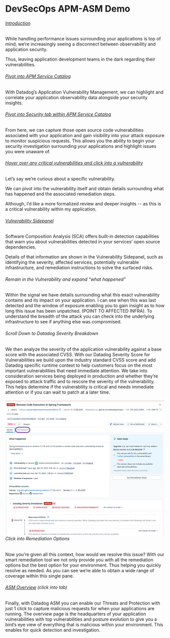 # DevSecOps APM-ASM Demo

###### [Introduction](https://app.datadoghq.com/apm/home)

While handling performance issues surrounding your applications is top of mind, we’re increasingly seeing a disconnect between observability and application security. 

Thus, leaving application development teams in the dark regarding their vulnerabilities.

###### [Pivot into APM Service Catalog](https://app.datadoghq.com/services?env=%2A&fromUser=true&hostGroup=demo-dpn-us-west&lens=Ownership)



With Datadog’s Application Vulnerability Management, we can highlight and correlate your application observability data alongside your security insights. 

###### [Pivot into Security tab within APM Service Catalog](https://app.datadoghq.com/services?env=%2A&fromUser=true&hostGroup=demo-dpn-us-west&lens=Security&sort=-fave%2Cteam)

From here, we can capture those open source code vulnerabilities associated with your application and gain visibility into your attack exposure to monitor suspicious requests. This allows you the ability to begin your security investigation surrounding your applications and highlight issues you were unaware of. 

###### [Hover over any critical vulnerabilities and click into a vulnerability](https://app.datadoghq.com/services?env=%2A&fromUser=true&hostGroup=demo-dpn-us-west&lens=Security&panelTab=details&security_vulnerability=0910fdf0a8a0b578214707a07cd63029&selectedService=product-recommendation&sort=-fave%2Cteam) 

Let’s say we’re curious about a specific vulnerability. 

We can pivot into the vulnerability itself and obtain details surrounding what has happened and the associated remediation steps. 

Although, I’d like a more formalized review and deeper insights -- as this is a critical vulnerability within my application. 

###### [Vulnerability Sidepanel](https://app.datadoghq.com/services?detection=runtime&env=%2A&fromUser=true&hostGroup=demo-dpn-us-west&lens=Security&panelTab=details&security_vulnerability=0910fdf0a8a0b578214707a07cd63029&selectedService=product-recommendation&sort=-fave%2Cteam&start=1713544416531&end=1713548016531)

Software Composition Analysis (SCA) offers built-in detection capabilities that warn you about vulnerabilities detected in your services’ open source dependencies. 

Details of that information are shown in the Vulnerability Sidepanel, such as identifying the severity, affected services, potentially vulnerable infrastructure, and remediation instructions to solve the surfaced risks.

###### Remain in the Vulnerability and expand “what happened”

Within the signal we have details surrounding what this exact vulnerability contains and its impact on your application. I can see when this was last detected and the window of exposure enabling you to gain insight as to how long this issue has been unpatched. (POINT TO AFFECTED INFRA). To understand the breadth of the attack you can check into the underlying infrastructure to see if anything else was compromised. 

###### Scroll Down to Datadog Severity Breakdown

We then analyze the severity of the application vulnerability against a base score with the associated CVSS. With our Datadog Severity Score for Vulnerabilities we build upon the industry standard CVSS score and add Datadog specific runtime context to help customers focus on the most important vulnerabilities that need immediate attention. We take into consideration services being deployed in production and whether they’re exposed to attack traffic and to rescore the severity of the vulnerability. This helps determine if the vulnerability is critical and needs immediate attention or if you can wait to patch at a later time.

###### ![remediation-options](images/remediation-options.png)Click into Remediation Options

Now you’re given all this context, how would we resolve this issue? With our smart remediation tool we not only provide you with all the remediation options but the best option for your environment. Thus helping you quickly resolve as needed. As you can see we’re able to obtain a wide range of coverage within this single pane. 

###### [ASM Overview](https://app.datadoghq.com/security/appsec) (click into tab)

Finally, with Datadog ASM you can enable our Threats and Protection with just 1 click to capture malicious requests for when your applications are running. The overview page is the headquarters of your application vulnerabilities with top vulnerabilities and posture evolution to give you a bird’s eye view of everything that is malicious within your environment. This enables for quick detection and investigation. 

